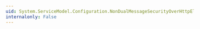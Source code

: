 ```yaml
---
uid: System.ServiceModel.Configuration.NonDualMessageSecurityOverHttpElement.EstablishSecurityContext
internalonly: False
---
```

